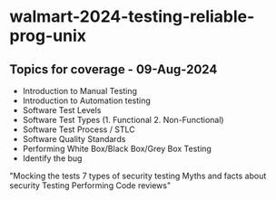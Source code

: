 # walmart-2024-testing-reliable-prog-unix

##  Topics for coverage - 09-Aug-2024 

- Introduction to Manual Testing 
- Introduction to Automation testing
- Software Test Levels
- Software Test Types (1. Functional 2. Non-Functional)
- Software Test Process / STLC
- Software Quality Standards
- Performing White Box/Black Box/Grey Box Testing
- Identify the bug


 

"Mocking the tests
7 types of security testing 
Myths and facts about security Testing 
Performing Code reviews"


 
